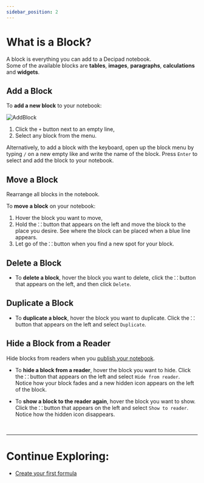 ```yaml
---
sidebar_position: 2
---
```


# What is a Block?

A block is everything you can add to a Decipad notebook.<br />
Some of the available blocks are **tables**, **images**, **paragraphs**, **calculations** and **widgets**.

## Add a Block

To **add a new block** to your notebook:

![AddBlock](https://user-images.githubusercontent.com/12210180/198082774-643cbb40-4f1b-4077-954b-4b9f992a8094.gif)

1.  Click the `+` button next to an empty line,
2.  Select any block from the menu.

Alternatively, to add a block with the keyboard, open up the block menu by typing `/` on a new empty like and write the name of the block. Press `Enter` to select and add the block to your notebook.

## Move a Block

Rearrange all blocks in the notebook.

To **move a block** on your notebook:

1.  Hover the block you want to move,
2.  Hold the **`⸬`** button that appears on the left and move the block to the place you desire. See where the block can be placed when a blue line appears.
3.  Let go of the **`⸬`** button when you find a new spot for your block.

## Delete a Block

- To **delete a block**, hover the block you want to delete, click the **`⸬`** button that appears on the left, and then click `Delete`.

## Duplicate a Block

- To **duplicate a block**, hover the block you want to duplicate. Click the **`⸬`** button that appears on the left and select `Duplicate`.

## Hide a Block from a Reader

Hide blocks from readers when you [publish your notebook](/docs/quick-start/publish).

- To **hide a block from a reader**, hover the block you want to hide. Click the **`⸬`** button that appears on the left and select `Hide from reader`. <br />
  Notice how your block fades and a new hidden icon appears on the left of the block.

- To **show a block to the reader again**, hover the block you want to show. Click the **`⸬`** button that appears on the left and select `Show to reader`. <br />
  Notice how the hidden icon disappears.

<br />

---

# Continue Exploring:

- [Create your first formula](/docs/quick-start/formulas)
